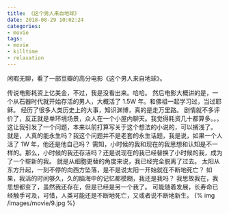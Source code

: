 ```yaml
---
title: 《这个男人来自地球》
date: 2018-08-29 10:02:24
categories:
- movie
tags:
- movie
- killtime
- relaxation
---
```

闲暇无聊，看了一部豆瓣的高分电影《这个男人来自地球》。
<!--more-->
传说电影耗资上亿美金，不过，我是没看出来。哈哈。
然后电影大概讲的是，一个从石器时代就开始存活的男人，大概活了 1.5W 年。和佛祖一起学习过，当过耶稣。
经历了很多人类历史上的大事，知识渊博，真的是走万里路。
剧情就不多评价了，反正就是单环境场景，众人在一个小屋内聊天。我觉得耗资几十都算多。。。
这让我引发了一个问题，本来以前打算写关于这个想法的小说的，可以搁浅了。
就是，人真的能永生吗？我这个问题并不是老套的永生话题，我是说，如果一个人活了 1W 年，他还是他自己吗？
需知，小时候的我和现在的我思想和认知是不一样的。那么，小时候的我还存活吗？还是说现在的我已经替换了小时候的我，成为了一个崭新的我。
就是从细胞更替的角度来说，我已经完全脱离了过去。
太阳从东方升起，一刻不停的向西方坠落，是不是说太阳一开始就在不断地死亡？
如果，我活的时间够久，久的脑海中的记忆都模糊，我还是我吗？
我思故我在，我思想都变了，虽然我还存在，但是已经是另一个我了。
可能随着发展，长寿命已经触手可及，可惜，人类可能还是不断地死亡，又或者说不断地新生。
{% img /images/movie/9.jpg %}
